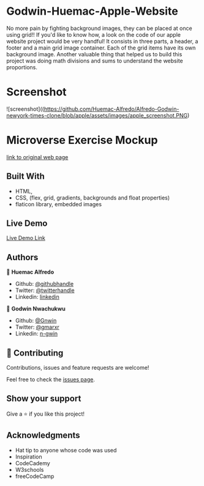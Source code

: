 # Godwin-Huemac-Apple-Website
No more pain by fighting background images, they can be placed at once using grid!! If you'd like to know how, a look on the code of our apple website project would be very handful! It consists in three parts, a header, a footer and a main grid image container. Each of the grid items have its own background image. Another valuable thing that helped us to build this project was doing math divisions and sums to understand the website proportions. 

# Screenshot

![screenshot]((https://github.com/Huemac-Alfredo/Alfredo-Godwin-newyork-times-clone/blob/apple/assets/images/apple_screenshot.PNG)

# Microverse Exercise Mockup

[link to original web page](https://web.archive.org/web/20140301004610/http://www.apple.com/)

## Built With

- HTML,
- CSS, (flex, grid, gradients, backgrounds and float properties)
- flaticon library, embedded images

## Live Demo

[Live Demo Link]()

## Authors

👤 **Huemac Alfredo**

- Github: [@githubhandle](https://github.com/Huemac-Alfredo)
- Twitter: [@twitterhandle](https://twitter.com/AlfredoHuemac)
- Linkedin: [linkedin](https://www.linkedin.com/in/alfredo-huemac-c%C3%B3rdova-173b481b2/)

👤 **Godwin Nwachukwu**

- Github: [@Gnwin](https://github.com/Gnwin)
- Twitter: [@gmarxr](https://twitter.com/gmarxr)
- Linkedin: [n-gwin](https://linkedin.com/in/n-gwin)

## 🤝 Contributing

Contributions, issues and feature requests are welcome!

Feel free to check the [issues page](https://github.com/Gnwin/Godwin-Huemac-Apple-Website/issues/1).

## Show your support

Give a ⭐️ if you like this project!

## Acknowledgments

- Hat tip to anyone whose code was used
- Inspiration
- CodeCademy
- W3schools
- freeCodeCamp
